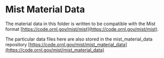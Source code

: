 # Mist Material Data

The material data in this folder is written to be compatible with
the Mist format [https://code.ornl.gov/mist/mist](https://code.ornl.gov/mist/mist).

The particular data files here are also stored in the mist_material_data repository
[https://code.ornl.gov/mist/mist_material_data](https://code.ornl.gov/mist/mist_material_data)
